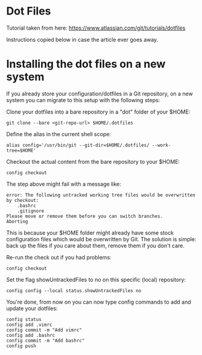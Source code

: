 # Dot Files

Tutorial taken from here: https://www.atlassian.com/git/tutorials/dotfiles

Instructions copied below in case the article ever goes away.

# Installing the dot files on a new system

If you already store your configuration/dotfiles in a Git repository, on a new system you can migrate to this setup with the following steps:

Clone your dotfiles into a bare repository in a "dot" folder of your $HOME:

`git clone --bare <git-repo-url> $HOME/.dotfiles`

Define the alias in the current shell scope:

`alias config='/usr/bin/git --git-dir=$HOME/.dotfiles/ --work-tree=$HOME'`

Checkout the actual content from the bare repository to your $HOME:

`config checkout`

The step above might fail with a message like:
```
error: The following untracked working tree files would be overwritten by checkout:
    .bashrc
    .gitignore
Please move or remove them before you can switch branches.
Aborting
 ```
This is because your $HOME folder might already have some stock configuration files which would be overwritten by Git. The solution is simple: back up the files if you care about them, remove them if you don't care.

Re-run the check out if you had problems:

`config checkout`

Set the flag showUntrackedFiles to no on this specific (local) repository:

`config config --local status.showUntrackedFiles no`

You're done, from now on you can now type config commands to add and update your dotfiles:

```
config status
config add .vimrc
config commit -m "Add vimrc"
config add .bashrc
config commit -m "Add bashrc"
config push
```
